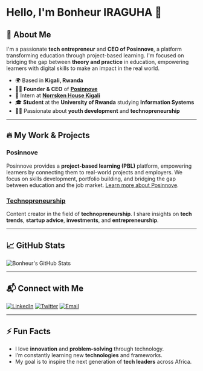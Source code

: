 # Hello, I'm Bonheur IRAGUHA 👋

## 🚀 About Me
I'm a passionate **tech entrepreneur** and **CEO of Posinnove**, a platform transforming education through project-based learning. I'm focused on bridging the gap between **theory and practice** in education, empowering learners with digital skills to make an impact in the real world.

- 🌍 Based in **Kigali, Rwanda**
- 👨‍💻 **Founder & CEO** of **[Posinnove](https://www.posinnove.com)**
- 💼 Intern at **[Norrsken House Kigali](https://www.norrsken.org/kigali)**
- 🎓 **Student** at the **University of Rwanda** studying **Information Systems**
- 🧑‍🏫 Passionate about **youth development** and **technopreneurship**

---

## 🔥 My Work & Projects

### Posinnove
Posinnove provides a **project-based learning (PBL)** platform, empowering learners by connecting them to real-world projects and employers. We focus on skills development, portfolio building, and bridging the gap between education and the job market. [Learn more about Posinnove](https://www.posinnove.com).

### [Technopreneurship](#)
Content creator in the field of **technopreneurship**. I share insights on **tech trends**, **startup advice**, **investments**, and **entrepreneurship**.

---

## 📈 GitHub Stats

![Bonheur's GitHub Stats](https://github-readme-stats.vercel.app/api?username=ibonheur15&show_icons=true&count_private=true&hide_title=true&hide=prs&theme=radical)

---

## 📬 Connect with Me

[![LinkedIn](https://img.shields.io/badge/-LinkedIn-0A66C2?style=for-the-badge&logo=linkedin&logoColor=white)](https://www.linkedin.com/in/your-profile/)
[![Twitter](https://img.shields.io/badge/-Twitter-1DA1F2?style=for-the-badge&logo=twitter&logoColor=white)](https://twitter.com/your-username)
[![Email](https://img.shields.io/badge/-Email-D14836?style=for-the-badge&logo=gmail&logoColor=white)](mailto:ibonheur15@gmail.com)

---

## ⚡ Fun Facts
- I love **innovation** and **problem-solving** through technology.
- I’m constantly learning new **technologies** and frameworks.
- My goal is to inspire the next generation of **tech leaders** across Africa.

